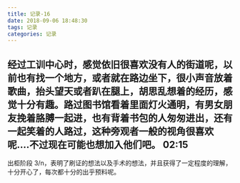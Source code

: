 ```yaml
---
title: 记录-16
date: 2018-09-06 18:48:30
tags: 记录
categories: 记录
---
```

经过工训中心时，感觉依旧很喜欢没有人的街道呢，以前也有找一个地方，或者就在路边坐下，很小声音放着歌曲，抬头望天或者趴在腿上，胡思乱想着的经历，感觉十分有趣。路过图书馆看着里面灯火通明，有男女朋友挽着胳膊一起进，也有背着书包的人匆匆进出，还有一起笑着的人路过，这种旁观者一般的视角很喜欢呢....不过现在可能也想加入他们吧。
02:15
---
出柜阶段 3/n，表明了刷证的想法以及手术的想法，并且获得了一定程度的理解，十分开心了，每次都十分的出乎预料呢。
